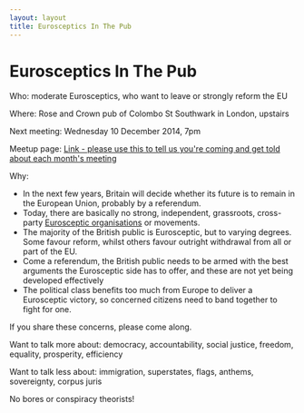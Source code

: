 ```yaml
---
layout: layout
title: Eurosceptics In The Pub
---
```


Eurosceptics In The Pub
=======================

Who: moderate Eurosceptics, who want to leave or strongly reform the EU

Where: Rose and Crown pub of Colombo St Southwark in London, upstairs

Next meeting: Wednesday 10 December 2014, 7pm

Meetup page: [Link - please use this to tell us you're coming and get told about each month's meeting](http://www.meetup.com/Eurosceptics-In-The-Pub)

Why:

* In the next few years, Britain will decide whether its future is to 
  remain in the European Union, probably by a referendum. 
* Today, there are basically no strong, independent, grassroots, cross-party 
  [Eurosceptic organisations](organisations.html) or movements. 
* The majority of the British public is Eurosceptic, but to varying degrees. 
  Some favour reform, whilst others favour outright withdrawal from all or 
  part of the EU. 
* Come a referendum, the British public needs to be armed with the best 
  arguments the Eurosceptic side has to offer, and these are not yet being 
  developed effectively
* The political class benefits too much from Europe to deliver a Eurosceptic
   victory, so concerned citizens need to band together to fight for one.

If you share these concerns, please come along.

Want to talk more about: democracy, accountability, social justice, freedom,
equality, prosperity, efficiency

Want to talk less about: immigration, superstates, flags, anthems, 
sovereignty, corpus juris

No bores or conspiracy theorists!


